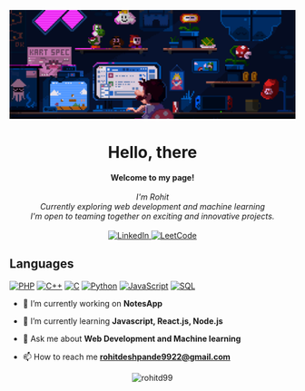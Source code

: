 [![MasterHead](./masterhead.gif)](https://github.com/rohitd99)

<h1 align="center">Hello, there</h1>
<p align="center">
    <b>Welcome to my page!</b><br><br>
    <i>
        I'm Rohit<br>
        Currently exploring web development and machine learning<br>
        I'm open to teaming together on exciting and innovative projects.<br>
    </i><br>
    <a href="https://www.linkedin.com/in/rohit-deshpande-94b979212/">
        <img src="https://img.shields.io/badge/LinkedIn-blue?style=flat-square&logo=linkedin" alt="LinkedIn">
    </a>
    <a href="https://leetcode.com/rvd_99/">
        <img src="https://img.shields.io/badge/LeetCode-blue?style=flat-square&logo=LeetCode" alt="LeetCode">
    </a>
</p>

<!-- <p align="center"> <a href="https://twitter.com/" target="blank"><img src="https://img.shields.io/twitter/follow/?logo=twitter&style=for-the-badge" alt="" /></a> </p> -->

## Languages

[![PHP](https://img.shields.io/badge/php-black?style=for-the-badge&logo=php)](https://github.com/rohitd99)
[![C++](https://img.shields.io/badge/c++-black?style=for-the-badge&logo=cplusplus)](https://github.com/rohitd99)
[![C](https://img.shields.io/badge/c-black?style=for-the-badge&logo=c)](https://github.com/rohitd99)
[![Python](https://img.shields.io/badge/python-black?style=for-the-badge&logo=python)](https://github.com/rohitd99)
[![JavaScript](https://img.shields.io/badge/javascript-black?style=for-the-badge&logo=javascript)](https://github.com/rohitd99)
[![SQL](https://img.shields.io/badge/sql-black?style=for-the-badge&logo=mysql)](https://github.com/rohitd99)

<div align="left">

- 🔭 I’m currently working on **NotesApp**

- 🌱 I’m currently learning **Javascript, React.js, Node.js**

- 💬 Ask me about **Web Development and Machine learning**

- 📫 How to reach me **rohitdeshpande9922@gmail.com**

</div>
<p align="center"> <img src="https://komarev.com/ghpvc/?username=rohitd99&label=Profile%20views&color=0e75b6&style=flat" alt="rohitd99" /> </p>
